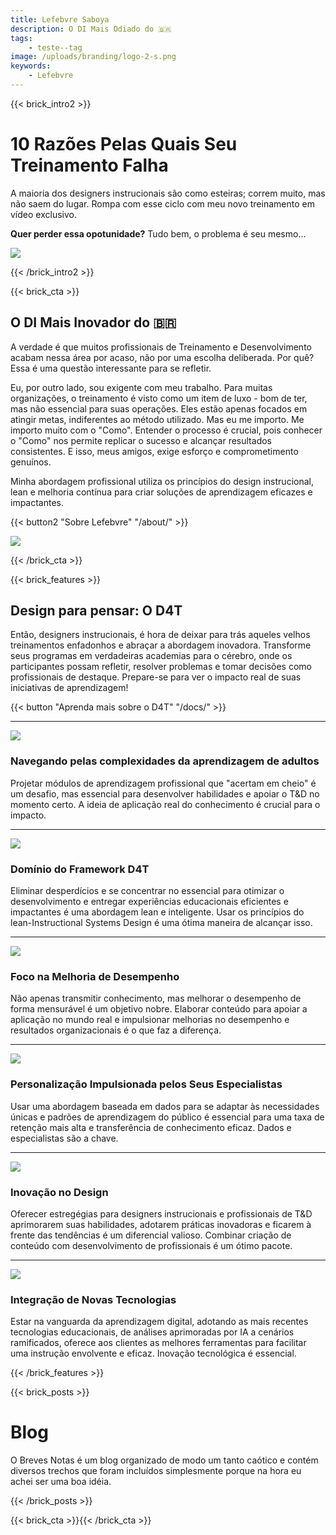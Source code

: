 ```yaml
---
title: Lefebvre Saboya
description: O DI Mais Odiado do 🇧🇷️
tags:
    - teste--tag
image: /uploads/branding/logo-2-s.png
keywords:
    - Lefebvre
---
```

{{< brick_intro2 >}}

# 10 Razões Pelas Quais Seu Treinamento Falha

A maioria dos designers instrucionais são como esteiras; correm muito, mas não saem do lugar. Rompa com esse ciclo com meu novo treinamento em vídeo exclusivo.

**Quer perder essa opotunidade?** Tudo bem, o problema é seu mesmo...

<div class="ml-embedded" data-form="Su75oB"></div>

![](/uploads/landing/soon.png)

{{< /brick_intro2 >}}

{{< brick_cta >}}

## O DI Mais Inovador do 🇧🇷️

A verdade é que muitos profissionais de Treinamento e Desenvolvimento acabam nessa área por acaso, não por uma escolha deliberada. Por quê? Essa é uma questão interessante para se refletir.

Eu, por outro lado, sou exigente com meu trabalho. Para muitas organizações, o treinamento é visto como um item de luxo - bom de ter, mas não essencial para suas operações. Eles estão apenas focados em atingir metas, indiferentes ao método utilizado. Mas eu me importo. Me importo muito com o "Como". Entender o processo é crucial, pois conhecer o "Como" nos permite replicar o sucesso e alcançar resultados consistentes. E isso, meus amigos, exige esforço e comprometimento genuínos.

Minha abordagem profissional utiliza os princípios do design instrucional, lean e melhoria contínua para criar soluções de aprendizagem eficazes e impactantes.

{{< button2 "Sobre Lefebvre" "/about/" >}}

![](/uploads/landing/vertical-2.png)

{{< /brick_cta >}}

{{< brick_features >}}
## Design para pensar: O D4T

Então, designers instrucionais, é hora de deixar para trás aqueles velhos treinamentos enfadonhos e abraçar a abordagem inovadora. Transforme seus programas em verdadeiras academias para o cérebro, onde os participantes possam refletir, resolver problemas e tomar decisões como profissionais de destaque. Prepare-se para ver o impacto real de suas iniciativas de aprendizagem!

{{< button "Aprenda mais sobre o D4T" "/docs/" >}}

---

![](/img/icons/material-symbols/200/rounded/pivot_table_chart.svg)
### Navegando pelas complexidades da aprendizagem de adultos

Projetar módulos de aprendizagem profissional que "acertam em cheio" é um desafio, mas essencial para desenvolver habilidades e apoiar o T&D no momento certo. A ideia de aplicação real do conhecimento é crucial para o impacto.

---

![](/img/icons/material-symbols/200/rounded/auto_awesome_mosaic.svg)
### Domínio do Framework D4T

Eliminar desperdícios e se concentrar no essencial para otimizar o desenvolvimento e entregar experiências educacionais eficientes e impactantes é uma abordagem lean e inteligente. Usar os princípios do lean-Instructional Systems Design é uma ótima maneira de alcançar isso.

---

![](/img/icons/material-symbols/200/rounded/performance_max.svg)
### Foco na Melhoria de Desempenho

Não apenas transmitir conhecimento, mas melhorar o desempenho de forma mensurável é um objetivo nobre. Elaborar conteúdo para apoiar a aplicação no mundo real e impulsionar melhorias no desempenho e resultados organizacionais é o que faz a diferença.

---

![](/img/icons/material-symbols/200/rounded/stylus_laser_pointer.svg)
### Personalização Impulsionada pelos Seus Especialistas

Usar uma abordagem baseada em dados para se adaptar às necessidades únicas e padrões de aprendizagem do público é essencial para uma taxa de retenção mais alta e transferência de conhecimento eficaz. Dados e especialistas são a chave.

---

![](/img/icons/material-symbols/200/rounded/component_exchange.svg)
### Inovação no Design

Oferecer estregégias para designers instrucionais e profissionais de T&D aprimorarem suas habilidades, adotarem práticas inovadoras e ficarem à frente das tendências é um diferencial valioso. Combinar criação de conteúdo com desenvolvimento de profissionais é um ótimo pacote.

---

![](/img/icons/material-symbols/200/rounded/vrpano.svg)
### Integração de Novas Tecnologias

Estar na vanguarda da aprendizagem digital, adotando as mais recentes tecnologias educacionais, de análises aprimoradas por IA a cenários ramificados, oferece aos clientes as melhores ferramentas para facilitar uma instrução envolvente e eficaz. Inovação tecnológica é essencial.



{{< /brick_features >}}

{{< brick_posts >}}

# Blog 

O Breves Notas é um blog organizado de modo um tanto caótico e contém diversos trechos que foram incluídos simplesmente porque na hora eu achei ser uma boa idéia.

{{< /brick_posts >}}


{{< brick_cta >}}{{< /brick_cta >}}

